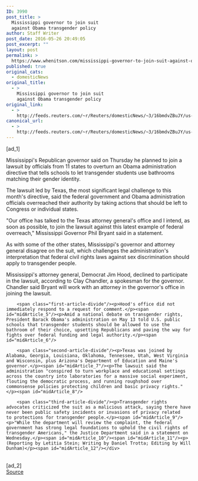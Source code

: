 ```yaml
---
ID: 3990
post_title: >
  Mississippi governor to join suit
  against Obama transgender policy
author: Staff Writer
post_date: 2016-05-26 20:49:05
post_excerpt: ""
layout: post
permalink: >
  https://www.whenitson.com/mississippi-governor-to-join-suit-against-obama-transgender-policy/
published: true
original_cats:
  - domesticNews
original_title:
  - >
    Mississippi governor to join suit
    against Obama transgender policy
original_link:
  - >
    http://feeds.reuters.com/~r/Reuters/domesticNews/~3/16bmdvZBuJY/us-usa-lgbt-idUSKCN0YH2E3
canonical_url:
  - >
    http://feeds.reuters.com/~r/Reuters/domesticNews/~3/16bmdvZBuJY/us-usa-lgbt-idUSKCN0YH2E3
---
```

 [ad_1]
<br><div id="articleText">
<span id="midArticle_start"/>

<span class="focusParagraph" readability="4"><p><span class="articleLocatio&lt;/span&gt;n">Mississippi's Republican governor said on Thursday he planned to join a lawsuit by officials from 11 states to overturn an Obama administration directive that tells schools to let transgender students use bathrooms matching their gender identity.</span></p></span><span id="midArticle_0"/><p>The lawsuit led by Texas, the most significant legal challenge to this month's directive, said the federal government and Obama administration officials overreached their authority by taking actions that should be left to Congress or individual states.</p><span id="midArticle_1"/><p>"Our office has talked to the Texas attorney general's office and I intend, as soon as possible, to join the lawsuit against this latest example of federal overreach," Mississippi Governor Phil Bryant said in a statement.</p><span id="midArticle_2"/><p>As with some of the other states, Mississippi's governor and attorney general disagree on the suit, which challenges the administration's interpretation that federal civil rights laws against sex discrimination should apply to transgender people.</p><span id="midArticle_3"/><p>Mississippi's attorney general, Democrat Jim Hood, declined to participate in the lawsuit, according to Clay Chandler, a spokesman for the governor. Chandler said Bryant will work with an attorney in the governor's office in joining the lawsuit.</p><span id="midArticle_4"/>
        
        <span class="first-article-divide"/><p>Hood's office did not immediately respond to a request for comment.</p><span id="midArticle_5"/><p>Amid a national debate on transgender rights, President Barack Obama's administration on May 13 told U.S. public schools that transgender students should be allowed to use the bathroom of their choice, upsetting Republicans and paving the way for fights over federal funding and legal authority.</p><span id="midArticle_6"/>
        
        <span class="second-article-divide"/><p>Texas was joined by Alabama, Georgia, Louisiana, Oklahoma, Tennessee, Utah, West Virginia and Wisconsin, plus Arizona's Department of Education and Maine's governor.</p><span id="midArticle_7"/><p>The lawsuit said the administration "conspired to turn workplace and educational settings across the country into laboratories for a massive social experiment, flouting the democratic process, and running roughshod over commonsense policies protecting children and basic privacy rights."</p><span id="midArticle_8"/>
        
        <span class="third-article-divide"/><p>Transgender rights advocates criticized the suit as a malicious attack, saying there have never been public safety incidents or invasions of privacy related to protections for transgender people.</p><span id="midArticle_9"/><p>"While the department will review the complaint, the federal government has strong legal foundations to uphold the civil rights of transgender Americans," the Justice Department said in a statement on Wednesday.</p><span id="midArticle_10"/><span id="midArticle_11"/><p> (Reporting by Letitia Stein; Writing by Daniel Trotta; Editing by Will Dunham)</p><span id="midArticle_12"/></div>
<br>[ad_2]
<br><a href="http://feeds.reuters.com/~r/Reuters/domesticNews/~3/16bmdvZBuJY/us-usa-lgbt-idUSKCN0YH2E3">Source </a>